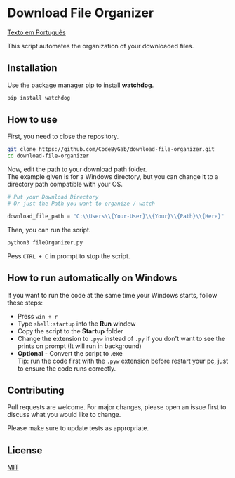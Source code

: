# Download File Organizer

[Texto em Português](./readme-languages/README.md)

This script automates the organization of your downloaded files.

## Installation

Use the package manager [pip](https://pip.pypa.io/en/stable/) to install **watchdog**.

```bash
pip install watchdog
```

## How to use

First, you need to close the repository.

```sh
git clone https://github.com/CodeByGab/download-file-organizer.git
cd download-file-organizer
```

Now, edit the path to your download path folder. <br />
The example given is for a Windows directory, but you can change it to a directory path compatible with your OS.

```python
# Put your Download Directory
# Or just the Path you want to organize / watch

download_file_path = "C:\\Users\\{Your-User}\\{Your}\\{Path}\\{Here}"
```
Then, you can run the script.
```bash
python3 fileOrganizer.py
```

Pess `CTRL + C` in prompt to stop the script.

## How to run automatically on Windows

If you want to run the code at the same time your Windows starts, follow these steps:
- Press `win + r`
- Type `shell:startup` into the **Run** window
- Copy the script to the **Startup** folder
- Change the extension to `.pyw` instead of `.py` if you don't want to see the prints on prompt (It will run in background)
- **Optional** - Convert the script to .exe <br />
Tip: run the code first with the `.pyw` extension before restart your pc, just to ensure the code runs correctly.

## Contributing

Pull requests are welcome. For major changes, please open an issue first
to discuss what you would like to change.

Please make sure to update tests as appropriate.

## License

[MIT](https://choosealicense.com/licenses/mit/)